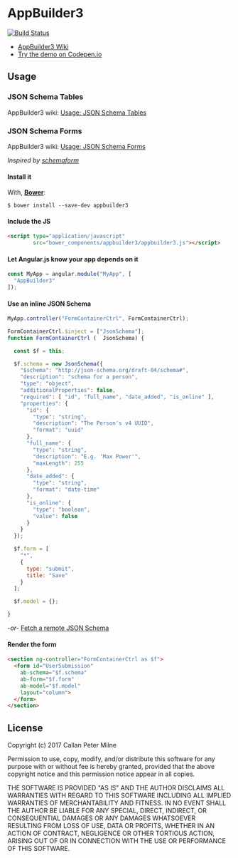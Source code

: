 # AppBuilder3

[![Build Status](https://travis-ci.org/eviratec/appbuilder3.svg?branch=master)](https://travis-ci.org/eviratec/appbuilder3)

- [AppBuilder3 Wiki](https://github.com/eviratec/appbuilder3/wiki)
- [Try the demo on Codepen.io](https://codepen.io/eviratec-software/pen/NgpZbL)

## Usage

### JSON Schema Tables

AppBuilder3 wiki: [Usage: JSON Schema Tables](https://github.com/eviratec/appbuilder3/wiki/Usage:-JSON-Schema-Tables)

### JSON Schema Forms

AppBuilder3 wiki: [Usage: JSON Schema Forms](https://github.com/eviratec/appbuilder3/wiki/Usage:-JSON-Schema-Forms)

*Inspired by [schemaform](http://schemaform.io/)*

#### Install it

With, [**Bower**](https://bower.io/):
```shell
$ bower install --save-dev appbuilder3
```

#### Include the JS

```html
<script type="application/javascript"
        src="bower_components/appbuilder3/appbuilder3.js"></script>
```

#### Let Angular.js know your app depends on it

```javascript
const MyApp = angular.module("MyApp", [
  "AppBuilder3"
]);
```

#### Use an inline JSON Schema

```javascript
MyApp.controller("FormContainerCtrl", FormContainerCtrl);

FormContainerCtrl.$inject = ["JsonSchema"];
function FormContainerCtrl (  JsonSchema) {

  const $f = this;

  $f.schema = new JsonSchema({
    "$schema": "http://json-schema.org/draft-04/schema#",
    "description": "schema for a person",
    "type": "object",
    "additionalProperties": false,
    "required": [ "id", "full_name", "date_added", "is_online" ],
    "properties": {
      "id": {
        "type": "string",
        "description": "The Person's v4 UUID",
        "format": "uuid"
      },
      "full_name": {
        "type": "string",
        "description": "E.g. 'Max Power'",
        "maxLength": 255
      },
      "date_added": {
        "type": "string",
        "format": "date-time"
      },
      "is_online": {
        "type": "boolean",
        "value": false
      }
    }
  });

  $f.form = [
    "*",
    {
      type: "submit",
      title: "Save"
    }
  ];

  $f.model = {};

}
```

*-or-* [Fetch a remote JSON Schema](https://github.com/eviratec/appbuilder3/wiki/Usage:-JSON-Schema-Forms#fetch-a-remote-json-schema)

#### Render the form

```html
<section ng-controller="FormContainerCtrl as $f">
  <form id="UserSubmission"
    ab-schema="$f.schema"
    ab-form="$f.form"
    ab-model="$f.model"
    layout="column">
  </form>
</section>
```

## License

Copyright (c) 2017 Callan Peter Milne

Permission to use, copy, modify, and/or distribute this software for any purpose with or without fee is hereby granted, provided that the above copyright notice and this permission notice appear in all copies.

THE SOFTWARE IS PROVIDED "AS IS" AND THE AUTHOR DISCLAIMS ALL WARRANTIES WITH REGARD TO THIS SOFTWARE INCLUDING ALL IMPLIED WARRANTIES OF MERCHANTABILITY AND FITNESS. IN NO EVENT SHALL THE AUTHOR BE LIABLE FOR ANY SPECIAL, DIRECT, INDIRECT, OR CONSEQUENTIAL DAMAGES OR ANY DAMAGES WHATSOEVER RESULTING FROM LOSS OF USE, DATA OR PROFITS, WHETHER IN AN ACTION OF CONTRACT, NEGLIGENCE OR OTHER TORTIOUS ACTION, ARISING OUT OF OR IN CONNECTION WITH THE USE OR PERFORMANCE OF THIS SOFTWARE.
